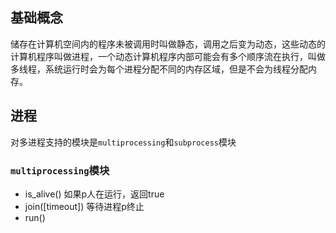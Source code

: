 ## 基础概念
储存在计算机空间内的程序未被调用时叫做静态，调用之后变为动态，这些动态的计算机程序叫做进程，一个动态计算机程序内部可能会有多个顺序流在执行，叫做多线程，系统运行时会为每个进程分配不同的内存区域，但是不会为线程分配内存。

## 进程
对多进程支持的模块是`multiprocessing`和`subprocess`模块

### `multiprocessing`模块
- is_alive() 如果p人在运行，返回true
- join([timeout]) 等待进程p终止
- run()
<!--stackedit_data:
eyJoaXN0b3J5IjpbMTMzOTQyMjA3OF19
-->